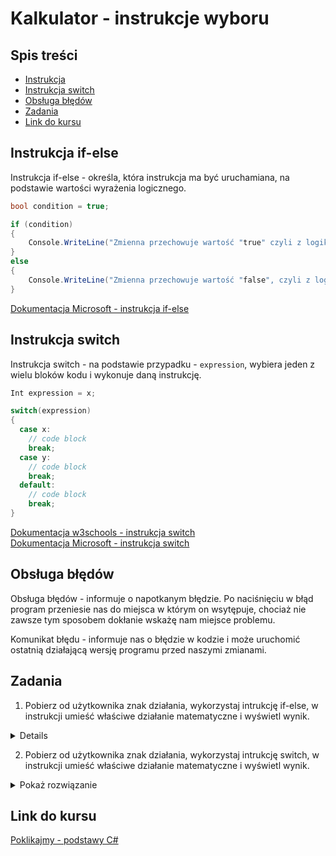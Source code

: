 # Kalkulator - instrukcje wyboru
## Spis treści
* [Instrukcja](#Instrukcja_if-else)
* [Instrukcja switch](#Instrukcja_switch)
* [Obsługa błędów](#Obsługa_błędów)
* [Zadania](#Zadania)
* [Link do kursu](#Link_do_kursu)
<a name="Instrukcja_if-else"/>

## Instrukcja if-else

Instrukcja if-else - określa, która instrukcja ma być uruchamiana, na podstawie wartości wyrażenia logicznego.

```csharp 
bool condition = true;

if (condition)
{
    Console.WriteLine("Zmienna przechowuje wartość "true" czyli z logiki prawdę.");
}
else
{
    Console.WriteLine("Zmienna przechowuje wartość "false", czyli z logiki fałsz.");
}
```
[Dokumentacja Microsoft - instrukcja if-else](https://docs.microsoft.com/pl-pl/dotnet/csharp/language-reference/keywords/if-else)

<a name="Instrukcja_switch"/>

## Instrukcja switch
Instrukcja switch - na podstawie przypadku - `expression`, wybiera jeden z wielu bloków kodu i wykonuje daną instrukcję.

```csharp
Int expression = x;

switch(expression) 
{
  case x:
    // code block
    break;
  case y:
    // code block
    break;
  default:
    // code block
    break;
}
```
[Dokumentacja w3schools - instrukcja switch](https://www.w3schools.com/cs/cs_switch.php)<br>
[Dokumentacja Microsoft - instrukcja switch](https://docs.microsoft.com/pl-pl/dotnet/csharp/language-reference/keywords/switch)

<a name="Obsługa_błędów"/>

## Obsługa błędów

Obsługa błędów - informuje o napotkanym błędzie. Po naciśnięciu w błąd program przeniesie nas do miejsca w którym on wsytępuje, chociaż nie zawsze tym sposobem dokłanie wskażę nam miejsce problemu. <br>

Komunikat błędu - informuje nas o błędzie w kodzie i może uruchomić ostatnią działającą wersję programu przed naszymi zmianami. 

<a name="Zadania"/>

## Zadania
1. Pobierz od użytkownika znak działania, wykorzystaj intrukcję if-else, w instrukcji umieść właściwe działanie matematyczne i wyświetl wynik.

<details>
  <summary>Pokaż rozwiązanie</summary>
  
 ```csharp
Console.WriteLine("Podaj działanie: ");
string dzialanie = Console.ReadLine();

if (dzialanie == "*")
{
    wynik1 = x1 * y1;
}
else if(dzialanie == "/")
{
    wynik1 = x1 / y1;
}
else if(dzialanie == "+")
{
    wynik1 = x1 + y1;
}
else
{
    wynik1 = x1 - y1;
}

Console.WriteLine(wynik1);
Console.ReadKey();
 ```
</details>

2. Pobierz od użytkownika znak działania, wykorzystaj intrukcję switch, w instrukcji umieść właściwe działanie matematyczne i wyświetl wynik.  

<details>
  <summary>Pokaż rozwiązanie</summary>
  
 ```csharp
Console.WriteLine("Podaj działanie: ");
string dzialanie = Console.ReadLine();

 switch (dzialanie)
{
    case "*":
        wynik1 = x1 * y1;
        break;
    case "/":
        wynik1 = x1 / y1;
        break;
    case "+":
        wynik1 = x1 + y1;
        break;
    case "-":
        wynik1 = x1 - y1;
        break;
}

Console.WriteLine(wynik1);
Console.ReadKey();
 ```
</details>
 
<a name="Link_do_kursu"/>

## Link do kursu
[Poklikajmy - podstawy C#](https://youtu.be/daIjsicyZBk)
